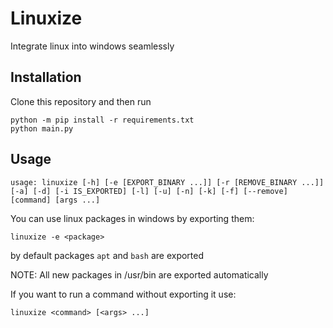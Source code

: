 # Linuxize
Integrate linux into windows seamlessly
## Installation
Clone this repository and then run
```
python -m pip install -r requirements.txt
python main.py
```
## Usage
```
usage: linuxize [-h] [-e [EXPORT_BINARY ...]] [-r [REMOVE_BINARY ...]] [-a] [-d] [-i IS_EXPORTED] [-l] [-u] [-n] [-k] [-f] [--remove] [command] [args ...]
```
You can use linux packages in windows by exporting them:
```
linuxize -e <package>
```
by default packages `apt` and `bash` are exported

NOTE: All new packages in /usr/bin are exported automatically

If you want to run a command without exporting it use:
```
linuxize <command> [<args> ...]
```
